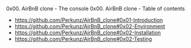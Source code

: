 
0x00. AirBnB clone - The console
0x00. AirBnB clone - Table of contents

* https://github.com/Perkunz/AirBnB_clone#0x01-Introduction
* https://github.com/Perkunz/AirBnB_clone#0x02-Environment
* https://github.com/Perkunz/AirBnB_clone#0x02-Installation
* https://github.com/Perkunz/AirBnB_clone#0x02-Testing
